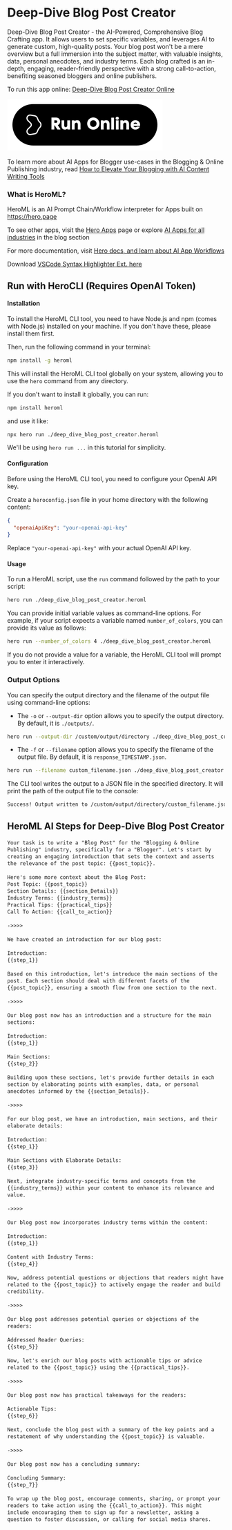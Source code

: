 # Deep-Dive Blog Post Creator

Deep-Dive Blog Post Creator - the AI-Powered, Comprehensive Blog Crafting app. It allows users to set specific variables, and leverages AI to generate custom, high-quality posts. Your blog post won't be a mere overview but a full immersion into the subject matter, with valuable insights, data, personal anecdotes, and industry terms. Each blog crafted is an in-depth, engaging, reader-friendly perspective with a strong call-to-action, benefiting seasoned bloggers and online publishers.

To run this app online: [Deep-Dive Blog Post Creator Online](https://hero.page/app/deep-dive-blog-post-creator-ai-powered-comprehensive-blog-crafting/kHBnGxacXMldmpF8jNDg)

[![Run Deep-Dive Blog Post Creator Online](/assets/run.svg)](https://hero.page/app/deep-dive-blog-post-creator-ai-powered-comprehensive-blog-crafting/kHBnGxacXMldmpF8jNDg)

To learn more about AI Apps for Blogger use-cases in the Blogging & Online Publishing industry, read [How to Elevate Your Blogging with AI Content Writing Tools](https://hero.page/blog/ai/blogging-and-online-publishing/how-to-elevate-your-blogging-with-ai-content-writing-tools/170754)

### What is HeroML?
HeroML is an AI Prompt Chain/Workflow interpreter for Apps built on https://hero.page 

To see other apps, visit the [Hero Apps](https://hero.page/apps) page or explore [AI Apps for all industries](https://hero.page/blog) in the blog section

For more documentation, visit [Hero docs, and learn about AI App Workflows](https://hero.page/tutorials/introduction-to-heroml)

Download [VSCode Syntax Highlighter Ext. here](https://marketplace.visualstudio.com/items?itemName=hero-page.heroml)

## Run with HeroCLI (Requires OpenAI Token)

#### Installation

To install the HeroML CLI tool, you need to have Node.js and npm (comes with Node.js) installed on your machine. If you don't have these, please install them first. 

Then, run the following command in your terminal:

```bash
npm install -g heroml
```

This will install the HeroML CLI tool globally on your system, allowing you to use the `hero` command from any directory.

If you don't want to install it globally, you can run:

```bash
npm install heroml
```

and use it like:

```bash
npx hero run ./deep_dive_blog_post_creator.heroml
```

We'll be using `hero run ...` in this tutorial for simplicity.

#### Configuration

Before using the HeroML CLI tool, you need to configure your OpenAI API key. 

Create a `heroconfig.json` file in your home directory with the following content:

```json
{
  "openaiApiKey": "your-openai-api-key"
}
```

Replace `"your-openai-api-key"` with your actual OpenAI API key.

#### Usage

To run a HeroML script, use the `run` command followed by the path to your script:

```bash
hero run ./deep_dive_blog_post_creator.heroml
```

You can provide initial variable values as command-line options. For example, if your script expects a variable named `number_of_colors`, you can provide its value as follows:

```bash
hero run --number_of_colors 4 ./deep_dive_blog_post_creator.heroml
```

If you do not provide a value for a variable, the HeroML CLI tool will prompt you to enter it interactively.

### Output Options

You can specify the output directory and the filename of the output file using command-line options:

- The `-o` or `--output-dir` option allows you to specify the output directory. By default, it is `./outputs/`.

```bash
hero run --output-dir /custom/output/directory ./deep_dive_blog_post_creator.heroml
```

- The `-f` or `--filename` option allows you to specify the filename of the output file. By default, it is `response_TIMESTAMP.json`.

```bash
hero run --filename custom_filename.json ./deep_dive_blog_post_creator.heroml
```

The CLI tool writes the output to a JSON file in the specified directory. It will print the path of the output file to the console:

```bash
Success! Output written to /custom/output/directory/custom_filename.json
```


## HeroML AI Steps for Deep-Dive Blog Post Creator
```
Your task is to write a "Blog Post" for the "Blogging & Online Publishing" industry, specifically for a "Blogger". Let's start by creating an engaging introduction that sets the context and asserts the relevance of the post topic: {{post_topic}}.

Here's some more context about the Blog Post:
Post Topic: {{post_topic}}
Section Details: {{section_Details}}
Industry Terms: {{industry_terms}}
Practical Tips: {{practical_tips}}
Call To Action: {{call_to_action}}

->>>>

We have created an introduction for our blog post:

Introduction:
{{step_1}}

Based on this introduction, let's introduce the main sections of the post. Each section should deal with different facets of the {{post_topic}}, ensuring a smooth flow from one section to the next.

->>>>

Our blog post now has an introduction and a structure for the main sections:

Introduction:
{{step_1}}

Main Sections:
{{step_2}}

Building upon these sections, let's provide further details in each section by elaborating points with examples, data, or personal anecdotes informed by the {{section_Details}}.

->>>>

For our blog post, we have an introduction, main sections, and their elaborate details:

Introduction:
{{step_1}}

Main Sections with Elaborate Details:
{{step_3}}

Next, integrate industry-specific terms and concepts from the {{industry_terms}} within your content to enhance its relevance and value.

->>>>

Our blog post now incorporates industry terms within the content:

Introduction:
{{step_1}}

Content with Industry Terms:
{{step_4}}

Now, address potential questions or objections that readers might have related to the {{post_topic}} to actively engage the reader and build credibility.

->>>>

Our blog post addresses potential queries or objections of the readers:

Addressed Reader Queries:
{{step_5}}

Now, let's enrich our blog posts with actionable tips or advice related to the {{post_topic}} using the {{practical_tips}}.

->>>>

Our blog post now has practical takeaways for the readers:

Actionable Tips:
{{step_6}}

Next, conclude the blog post with a summary of the key points and a restatement of why understanding the {{post_topic}} is valuable.

->>>>

Our blog post now has a concluding summary:

Concluding Summary:
{{step_7}}

To wrap up the blog post, encourage comments, sharing, or prompt your readers to take action using the {{call_to_action}}. This might include encouraging them to sign up for a newsletter, asking a question to foster discussion, or calling for social media shares. 


```

